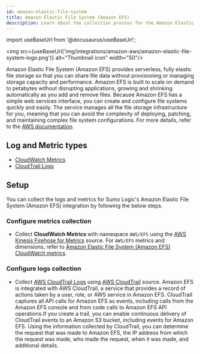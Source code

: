 ```yaml
---
id: amazon-elastic-file-system
title: Amazon Elastic File System (Amazon EFS)
description: Learn about the collection process for the Amazon Elastic File System (Amazon EFS) service.
---
```


import useBaseUrl from '@docusaurus/useBaseUrl';

<img src={useBaseUrl('img/integrations/amazon-aws/amazon-elastic-file-system-logo.png')} alt="Thumbnail icon" width="50"/>

Amazon Elastic File System (Amazon EFS) provides serverless, fully elastic file storage so that you can share file data without provisioning or managing storage capacity and performance. Amazon EFS is built to scale on demand to petabytes without disrupting applications, growing and shrinking automatically as you add and remove files. Because Amazon EFS has a simple web services interface, you can create and configure file systems quickly and easily. The service manages all the file storage infrastructure for you, meaning that you can avoid the complexity of deploying, patching, and maintaining complex file system configurations. For more details, refer to the [AWS documentation](https://docs.aws.amazon.com/efs/latest/ug/whatisefs.html).

## Log and Metric types
* [CloudWatch Metrics](https://docs.aws.amazon.com/efs/latest/ug/efs-metrics.html)
* [CloudTrail Logs](https://docs.aws.amazon.com/efs/latest/ug/logging-using-cloudtrail.html)


## Setup
You can collect the logs and metrics for Sumo Logic's Amazon Elastic File System (Amazon EFS) integration by following the below steps.

### Configure metrics collection
* Collect **CloudWatch Metrics** with namespace `AWS/EFS` using the [AWS Kinesis Firehose for Metrics](/docs/send-data/hosted-collectors/amazon-aws/aws-kinesis-firehose-metrics-source/) source. For `AWS/EFS` metrics and dimensions, refer to [Amazon Elastic File System (Amazon EFS) CloudWatch metrics](https://docs.aws.amazon.com/efs/latest/ug/efs-metrics.html).
### Configure logs collection
* Collect [AWS CloudTrail Logs](https://docs.aws.amazon.com/efs/latest/ug/logging-using-cloudtrail.html) using [AWS CloudTrail](/docs/send-data/hosted-collectors/amazon-aws/aws-cloudtrail-source/) source. Amazon EFS is integrated with AWS CloudTrail, a service that provides a record of actions taken by a user, role, or AWS service in Amazon EFS. CloudTrail captures all API calls for Amazon EFS as events, including calls from the Amazon EFS console and from code calls to Amazon EFS API operations.If you create a trail, you can enable continuous delivery of CloudTrail events to an Amazon S3 bucket, including events for Amazon EFS. Using the information collected by CloudTrail, you can determine the request that was made to Amazon EFS, the IP address from which the request was made, who made the request, when it was made, and additional details.